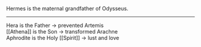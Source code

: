 Hermes is the maternal grandfather of Odysseus.

* * *
  
Hera is the Father -> prevented Artemis  
[[Athena]] is the Son -> transformed Arachne  
Aphrodite is the Holy [[Spirit]] -> lust and love